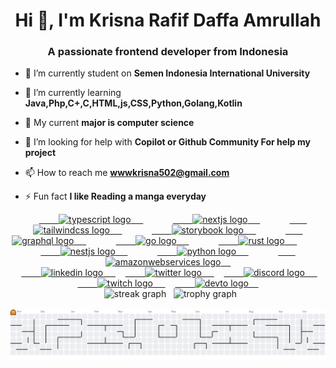 <h1 align="center">Hi 👋, I'm Krisna Rafif Daffa Amrullah</h1>
<h3 align="center">A passionate frontend developer from Indonesia</h3>

- 🔭 I’m currently student on **Semen Indonesia International University**

- 🌱 I’m currently learning **Java,Php,C+,C,HTML,js,CSS,Python,Golang,Kotlin**

- 👯 My current **major is computer science**

- 🤝 I’m looking for help with **Copilot or Github Community For help my project**

- 📫 How to reach me **wwwkrisna502@gmail.com**

- ⚡ Fun fact **I like Reading a manga everyday**

<div align="center">
    <a href="https://www.typescriptlang.org/" target="_blank">
        <img src="https://skillicons.dev/icons?i=ts" height="60" alt="typescript logo" />
    </a>
    <img width="12" />
    <a href="https://nextjs.org/" target="_blank">
        <img src="https://skillicons.dev/icons?i=nextjs" height="60" alt="nextjs logo" />
    </a>
    <img width="12" />
    <a href="https://tailwindcss.com/" target="_blank">
        <img src="https://skillicons.dev/icons?i=tailwind" height="60" alt="tailwindcss logo" />
    </a>
    <img width="12" />
    <a href="https://storybook.js.org/" target="_blank">
        <img src="https://cdn.jsdelivr.net/gh/devicons/devicon/icons/storybook/storybook-original.svg" height="60" alt="storybook logo" />
    </a>
    <img width="12" />
    <a href="https://graphql.org/" target="_blank">
        <img src="https://skillicons.dev/icons?i=graphql" height="60" alt="graphql logo" />
    </a>
    <img width="12" />
    <a href="https://go.dev/" target="_blank">
        <img src="https://skillicons.dev/icons?i=go" height="60" alt="go logo" />
    </a>
    <img width="12" />
    <a href="https://rust-lang.org/" target="_blank">
        <img src="https://skillicons.dev/icons?i=rust" height="60" alt="rust logo" />
    </a>
    <img width="12" />
    <a href="https://nestjs.com/" target="_blank">
        <img src="https://skillicons.dev/icons?i=nestjs" height="60" alt="nestjs logo" />
    </a>
    <img width="12" />
    <a href="https://www.python.org/" target="_blank">
        <img src="https://skillicons.dev/icons?i=py" height="60" alt="python logo" />
    </a>
    <img width="12" />
    <a href="https://aws.amazon.com/id/free/?trk=90ec6750-0d09-4f44-9c07-6a329b01f69e&sc_channel=ps&ef_id=CjwKCAjw04HIBhB8EiwA8jGNbaErvtd1I7w_jTPOelmd_Z966LS-a_EE3lycpaBQriNETM0fwZTYSxoCLowQAvD_BwE:G:s&s_kwcid=AL!4422!3!580993131488!e!!g!!aws!15270943188!135475281291&gad_campaignid=15270943188&gbraid=0AAAAADjHtp_zDkeTn3WERBOitrTxSueGf&gclid=CjwKCAjw04HIBhB8EiwA8jGNbaErvtd1I7w_jTPOelmd_Z966LS-a_EE3lycpaBQriNETM0fwZTYSxoCLowQAvD_BwE" target="_blank">
        <img src="https://skillicons.dev/icons?i=aws" height="60" alt="amazonwebservices logo" />
    </a>
</div>

<div align="center">
    <a href="https://www.linkedin.com/in/krisna-amrullah-421016383/" target="_blank">
        <img src="https://img.shields.io/static/v1?message=LinkedIn&logo=linkedin&label=&color=0077B5&logoColor=white&labelColor=&style=for-the-badge" height="25" alt="linkedin logo" />
    </a>
    <a href="https://x.com/keyzpie82208" target="_blank">
        <img src="https://img.shields.io/static/v1?message=Twitter&logo=twitter&label=&color=1DA1F2&logoColor=white&labelColor=&style=for-the-badge" height="25" alt="twitter logo" />
    </a>
    <a href="https://discord.gg/BvJta6c2Z7" target="_blank">
        <img src="https://img.shields.io/static/v1?message=Discord&logo=discord&label=&color=7289DA&logoColor=white&labelColor=&style=for-the-badge" height="25" alt="discord logo" />
    </a>
    <a href="https://www.twitch.tv/kezypiee3 target="_blank">
        <img src="https://img.shields.io/static/v1?message=Twitch&logo=twitch&label=&color=9146FF&logoColor=white&labelColor=&style=for-the-badge" height="25" alt="twitch logo" />
    </a>
    <a href="https://dev.to/kezypie target="_blank">
        <img src="https://img.shields.io/static/v1?message=dev.to&logo=dev.to&label=&color=0A0A0A&logoColor=white&labelColor=&style=for-the-badge" height="25" alt="devto logo" />
    </a>
</div>

<div align="center">
  <img src="https://streak-stats.demolab.com?user=Kezypie&locale=en&mode=daily&theme=dracula&hide_border=false&border_radius=5&order=3" height="150" alt="streak graph"  />
  <img src="https://github-profile-trophy.vercel.app?username=Kezypie&theme=dracula&column=-1&row=1&margin-w=8&margin-h=8&no-bg=false&no-frame=false&order=4" height="150" alt="trophy graph"  />
</div>

<picture>
  <source media="(prefers-color-scheme: dark)" srcset="https://raw.githubusercontent.com/Kezypie/Kezypie/output/pacman-contribution-graph-dark.svg">
  <source media="(prefers-color-scheme: light)" srcset="https://raw.githubusercontent.com/Kezypie/Kezypie/output/pacman-contribution-graph.svg">
  <img alt="pacman contribution graph" src="https://raw.githubusercontent.com/Kezypie/Kezypie/output/pacman-contribution-graph.svg">
</picture>
